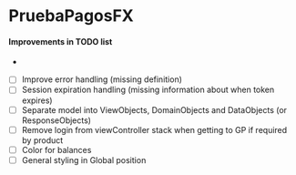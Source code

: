 # PruebaPagosFX

#### Improvements in TODO list
-

- [ ] Improve error handling (missing definition)
- [ ] Session expiration handling (missing information about when token expires)
- [ ] Separate model into ViewObjects, DomainObjects and DataObjects (or ResponseObjects)
- [ ] Remove login from viewController stack when getting to GP if required by product
- [ ] Color for balances
- [ ] General styling in Global position
